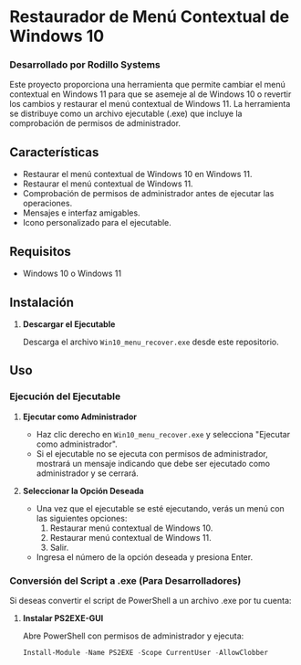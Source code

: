 # Restaurador de Menú Contextual de Windows 10

### Desarrollado por Rodillo Systems

Este proyecto proporciona una herramienta que permite cambiar el menú contextual en Windows 11 para que se asemeje al de Windows 10 o revertir los cambios y restaurar el menú contextual de Windows 11. La herramienta se distribuye como un archivo ejecutable (.exe) que incluye la comprobación de permisos de administrador.

## Características

- Restaurar el menú contextual de Windows 10 en Windows 11.
- Restaurar el menú contextual de Windows 11.
- Comprobación de permisos de administrador antes de ejecutar las operaciones.
- Mensajes e interfaz amigables.
- Icono personalizado para el ejecutable.

## Requisitos

- Windows 10 o Windows 11

## Instalación

1. **Descargar el Ejecutable**

   Descarga el archivo `Win10_menu_recover.exe` desde este repositorio.

## Uso

### Ejecución del Ejecutable

1. **Ejecutar como Administrador**

   - Haz clic derecho en `Win10_menu_recover.exe` y selecciona "Ejecutar como administrador".
   - Si el ejecutable no se ejecuta con permisos de administrador, mostrará un mensaje indicando que debe ser ejecutado como administrador y se cerrará.

2. **Seleccionar la Opción Deseada**

   - Una vez que el ejecutable se esté ejecutando, verás un menú con las siguientes opciones:
     1. Restaurar menú contextual de Windows 10.
     2. Restaurar menú contextual de Windows 11.
     3. Salir.
   - Ingresa el número de la opción deseada y presiona Enter.

### Conversión del Script a .exe (Para Desarrolladores)

Si deseas convertir el script de PowerShell a un archivo .exe por tu cuenta:

1. **Instalar PS2EXE-GUI**

   Abre PowerShell con permisos de administrador y ejecuta:

   ```powershell
   Install-Module -Name PS2EXE -Scope CurrentUser -AllowClobber
